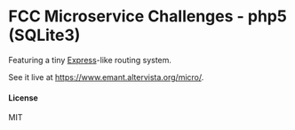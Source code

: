 # FCC Microservice Challenges - php5 (SQLite3)

Featuring a tiny [Express](https://expressjs.com)-like routing system.

See it live at https://www.emant.altervista.org/micro/.

#### License
MIT

